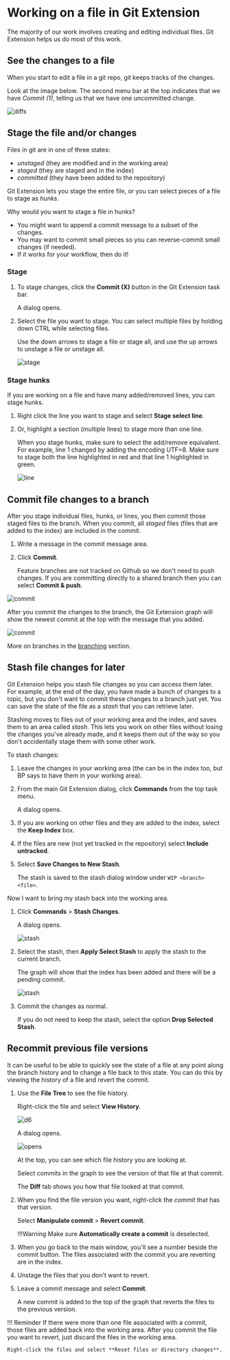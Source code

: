 # Working on a file in Git Extension

The majority of our work involves creating and editing individual files. Git Extension helps us do most of this work.

## See the changes to a file

When you start to edit a file in a git repo, git keeps tracks of the changes.

Look at the image below. The second menu bar at the top indicates that we have _Commit (1)_, telling us that we have one uncommitted change.

![diffs](images/gitext-commitbutton.png)

## Stage the file and/or changes

Files in git are in one of three states:

* _unstaged_ (they are modified and in the working area)
* _staged_ (they are staged and in the index)
* _committed_ (they have been added to the repository)

Git Extension lets you stage the entire file, or you can select pieces of a file to stage as _hunks_.

Why would you want to stage a file in hunks?

* You might want to append a commit message to a subset of the changes.
* You may want to commit small pieces so you can reverse-commit small changes (if needed).
* If it works for your workflow, then do it!

### Stage

1. To stage changes, click the **Commit (X)** button in the Git Extension task bar.

    A dialog opens.

1. Select the file you want to stage. You can select multiple files by holding down CTRL while selecting files.

    Use the down arrows to stage a file or stage all, and use the up arrows to unstage a file or unstage all.

    ![stage](images/gitext-stage.png)

### Stage hunks

If you are working on a file and have many added/removed lines, you can stage hunks.

1. Right click the line you want to stage and select **Stage select line**.

1. Or, highlight a section (multiple lines) to stage more than one line.

    When you stage hunks, make sure to select the add/remove equivalent. For example, line 1 changed by adding the encoding UTF=8. Make sure to stage both the line highlighted in red and that line 1 highlighted in green.

    ![line](images/gitExt-lines.png)

## Commit file changes to a branch

After you stage individual files, hunks, or lines, you then commit those staged files to the branch. When you commit, all _staged_ files (files that are added to the index) are included in the commit.

1. Write a message in the commit message area.

1. Click **Commit**.

    Feature branches are not tracked on Github so we don't need to push changes. If you are committing directly to a shared branch then you can select **Commit & push**.

![commit](images/gitext-commit.png)

After you commit the changes to the branch, the Git Extension graph will show the newest commit at the top with the message that you added.

![commit](images/gitext-commithistory.png)

More on branches in the [branching](branches.md) section.

## Stash file changes for later

Git Extension helps you stash file changes so you can access them later. For example, at the end of the day, you have made a bunch of changes to a topic, but you don't want to commit these changes to a branch just yet. You can save the state of the file as a _stash_ that you can retrieve later.

Stashing moves to files out of your working area and the index, and saves them to an area called *stash*. This lets you work on other files without losing the changes you've already made, and it keeps them out of the way so you don't accidentally stage them with some other work.

To stash changes:

1. Leave the changes in your working area (the can be in the index too, but BP says to have them in your working area).

1. From the main Git Extension dialog, click **Commands** from the top task menu.

    A dialog opens.

1. If you are working on other files and they are added to the index, select the **Keep Index** box.

1. If the files are new (not yet tracked in the repository) select **Include untracked**.

1. Select **Save Changes to New Stash**.

    The stash is saved to the stash dialog window under `WIP <branch> <file>`.

Now I want to bring my stash back into the working area.

1. Click **Commands** > **Stash Changes**.

    A dialog opens.

    ![stash](images/gitext-stashstore.png)

1. Select the stash, then **Apply Select Stash** to apply the stash to the current branch.

    The graph will show that the index has been added and there will be a pending commit.

    ![stash](images/gitext-pending.png)

1. Commit the changes as normal.

    If you do not need to keep the stash, select the option **Drop Selected Stash**.

## Recommit previous file versions

It can be useful to be able to quickly see the state of a file at any point along the branch history and to change a file back to this state. You can do this by viewing the history of a file and revert the commit.

1. Use the **File Tree** to see the file history.

    Right-click the file and select **View History**.

    ![d6](images/gitext-filetree.png)

    A dialog opens.

    ![opens](images/gitext-filehistory.png)

    At the top, you can see which file history you are looking at.

    Select commits in the graph to see the version of that file at that commit.

    The **Diff** tab shows you how that file looked at that commit.

1. When you find the file version you want, right-click the *commit* that has that version.

    Select **Manipulate commit** > **Revert commit**.

    !!!Warning
        Make sure **Automatically create a commit** is deselected.

1. When you go back to the main window, you'll see a number beside the commit button. The files associated with the commit you are reverting are in the index.

1. Unstage the files that you don't want to revert.

1. Leave a commit message and select **Commit**.

    A new commit is added to the top of the graph that reverts the files to the previous version.

!!! Reminder
    If there were more than one file associated with a commit, those files are added back into the working area. After you commit the file you want to revert, just discard the files in the working area.

    Right-click the files and select **Reset files or directory changes**.